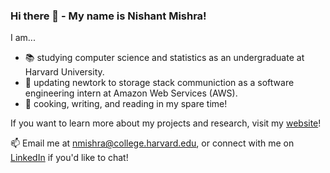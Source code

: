 ### Hi there 👋 - My name is Nishant Mishra!

I am...
- 📚 studying computer science and statistics as an undergraduate at Harvard University.
- 💾 updating newtork to storage stack communiction as a software engineering intern at Amazon Web Services (AWS).
- 🎉 cooking, writing, and reading in my spare time!

If you want to learn more about my projects and research, visit my [website](https://nmishra459.github.io/)!

📫 Email me at nmishra@college.harvard.edu, or connect with me on [LinkedIn](https://www.linkedin.com/in/nmishra2024/) if you'd like to chat!
